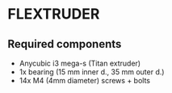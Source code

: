 # FLEXTRUDER

## Required components

* Anycubic i3 mega-s (Titan extruder)
* 1x bearing (15 mm inner d., 35 mm outer d.)
* 14x M4 (4mm diameter) screws + bolts

